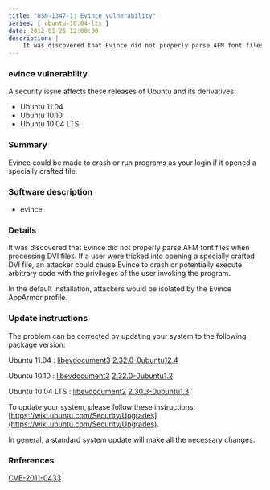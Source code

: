 ```yaml
---
title: "USN-1347-1: Evince vulnerability"
series: [ ubuntu-10.04-lts ]
date: 2012-01-25 12:00:00
description: |
    It was discovered that Evince did not properly parse AFM font files when processing DVI files. If a user were tricked into opening a specially crafted DVI file, an attacker could cause Evince to crash or potentially execute arbitrary code with the privileges of the user invoking the program.
--- 
```

 
### evince vulnerability

A security issue affects these releases of Ubuntu and its derivatives:

* Ubuntu 11.04
* Ubuntu 10.10
* Ubuntu 10.04 LTS

### Summary

Evince could be made to crash or run programs as your login if it opened a specially crafted file.

### Software description

* evince 

### Details

It was discovered that Evince did not properly parse AFM font files when processing DVI files. If a user were tricked into opening a specially crafted DVI file, an attacker could cause Evince to crash or potentially execute arbitrary code with the privileges of the user invoking the program.

In the default installation, attackers would be isolated by the Evince AppArmor profile. 

### Update instructions

The problem can be corrected by updating your system to the following package version:

Ubuntu 11.04
 : [libevdocument3](https://launchpad.net/ubuntu/+source/evince) <span> [2.32.0-0ubuntu12.4](https://launchpad.net/ubuntu/+source/evince/2.32.0-0ubuntu12.4) </span> 

Ubuntu 10.10
 : [libevdocument3](https://launchpad.net/ubuntu/+source/evince) <span> [2.32.0-0ubuntu1.2](https://launchpad.net/ubuntu/+source/evince/2.32.0-0ubuntu1.2) </span> 

Ubuntu 10.04 LTS
 : [libevdocument2](https://launchpad.net/ubuntu/+source/evince) <span> [2.30.3-0ubuntu1.3](https://launchpad.net/ubuntu/+source/evince/2.30.3-0ubuntu1.3) </span> 

To update your system, please follow these instructions: [https://wiki.ubuntu.com/Security/Upgrades](https://wiki.ubuntu.com/Security/Upgrades).

In general, a standard system update will make all the necessary changes. 

### References

 [CVE-2011-0433](http://people.ubuntu.com/~ubuntu-security/cve/CVE-2011-0433)
 
